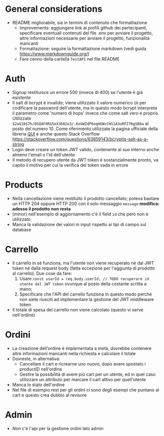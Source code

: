 # General considerations

- README migliorabile, sia in termini di contenuto che formattazione
    - Improvements: aggiungere link ai profili github dei partecipanti, specificare eventuali contenuti del file .env per avviare il progetto, altre informazioni necessarie per avviare il progetto, funzionalità mancanti
    - Formattazione: seguire la formattazione markdown (vedi guida https://www.markdownguide.org/)
    - Fare cenno della cartella `TestAPI` nel file README


# Auth

- Signup restituisce un errore 500 (invece di 400) se l'utente è già esistente
- Il salt di bcrypt è invalido; viene utilizzato il valore numerico `10` per codificare la password dell'utente, ma in questo modo bcrypt interpreta il parametro come 'numero di hops' invece che come salt vero e proprio. Utilizzate `$2a$10$7h/0SQ4FXRG5eX3602o3/.6xGWZdP6oqHGWcCHS1A3oRFZ70gSB8a` al posto del numero 10. Come riferimento utilizzate la pagina ufficiale della libreria [QUI](https://www.npmjs.com/package/bcryptjs) e anche questo Stack Overflow https://stackoverflow.com/questions/63859143/bcryptjs-salt-as-a-string
- Login deve creare un token JWT valido, contenente al suo interno anche almeno l'email o l'id dell'utente
- Il metodo di recupero utente da JWT token è sostanzialmente pronto, va capito il motivo per cui la verifica del token vada in errore


# Products

- Nella cancellazione viene restituito il prodotto cancellato; poteva bastare un HTTP 204 oppure HTTP 200 con il solo messaggio `message`
    **modifica: adesso il prodotto non resta**
- (minor) nell'esempio di aggiornamento c'è il field `id` che però non è utilizzato
- Manca la validazione dei valori in input rispetto ai tipi di campo sul database


# Carrello

- Il carrello in sé funziona, ma l'utente non viene recuperato né dal JWT token né dalla request body (fatta eccezione per l'aggiunta di prodotto al carrello). Due cose da fare:
    1. Usare `const userId = req.body.userId; // TODO recuperare id utente dal JWT token` ovunque al posto della costante scritta a mano;
    2. Specificare che l'API del carrello funziona in questo modo perché non siete riusciti ad implementare la gestione del JWT middleware token
- Il totale di spesa del carrello non viene calcolato (questo vi serve nell'ordine)


# Ordini

- La creazione dell'ordine è implementata a metà, dovrebbe contenere altre informazioni mancanti nella richiesta e calcolare il totale
- Dovreste, in alternativa:
    - Cancellare il cart e ricrearne uno nuovo, dopo avere spostato i productID nell'ordine
    - Gestire la possibilità di avere più cart per un utente, ed in quel caso utilizzare un attributo per marcare il cart attivo per quell'utente
- Manca lo stato dell'ordine
- Nel file di esempio rest per gli ordini ci sono degli esempi che puntano al cart e questo crea dubbio al revisore

# Admin

- Non c'è l'api per la gestione ordini lato admin